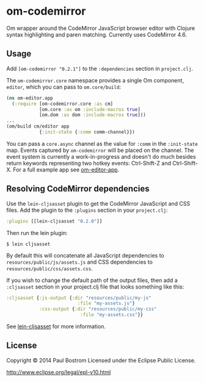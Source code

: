 # om-codemirror

Om wrapper around the CodeMirror JavaScript browser editor with Clojure syntax highlighting and paren matching. Currently uses CodeMirror 4.6.

## Usage
Add `[om-codemirror "0.2.1"]` to the `:dependencies` section in `project.clj`.

The `om-codemirror.core` namespace provides a single Om component, `editor`, which you can pass to `om.core/build`:
```clj
(ns om-editor.app
  (:require [om-codemirror.core :as cm]
            [om.core :as om :include-macros true]
            [om.dom :as dom :include-macros true]))
...
(om/build cm/editor app
            {:init-state {:comm comm-channel}})
```
You can pass a `core.async` channel as the value for `:comm` in the `:init-state` map. Events captured by `om-codemirror` will be placed on the channel. The event system is currently a work-in-progress and doesn't do much besides return keywords representing two hotkey events: Ctrl-Shift-Z and Ctrl-Shift-X. For a full example app see [om-editor-app](https://github.com/pbostrom/om-editor-app).

## Resolving CodeMirror dependencies
Use the `lein-cljsasset` plugin to get the CodeMirror JavaScript and CSS files. Add the plugin to the `:plugins` section in your `project.clj`:
```clj
:plugins [[lein-cljsasset "0.2.0"]]
```

Then run the lein plugin:

    $ lein cljsasset
    
By default this will concatenate all JavaScript dependencies to `resources/public/js/assets.js` and CSS dependencies to `resources/public/css/assets.css`.

If you wish to change the default path of the output files, then add a `:cljsasset` section in your project.clj file that looks something like this:

```clj
:cljsasset {:js-output {:dir "resources/public/my-js"
                          :file "my-assets.js"}
            :css-output {:dir "resources/public/my-css"
                           :file "my-assets.css"}}
```
See [lein-cljsasset](https://github.com/pbostrom/lein-cljsasset) for more information.

## License

Copyright © 2014 Paul Bostrom
Licensed under the Eclipse Public License.

http://www.eclipse.org/legal/epl-v10.html
